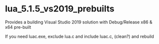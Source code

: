 # lua_5.1.5_vs2019_prebuilts
Provides a building Visual Studio 2019 solution with Debug/Release x86 &amp; x64 pre-built

If you need luac.exe, exclude lua.c and include luac.c, (clean?) and rebuild
